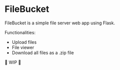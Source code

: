 # FileBucket
FileBucket is a simple file server web app using Flask.

Functionalities:

- Upload files
- File viewer
- Download all files as a .zip file

🚧 WIP 🚧
